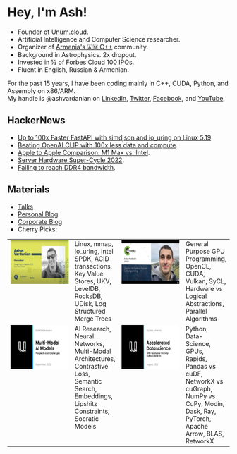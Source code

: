 # Hey, I'm Ash!

- Founder of [Unum.cloud](https://unum.cloud).
- Artificial Intelligence and Computer Science researcher.
- Organizer of [Armenia's 🇦🇲 C++](https://github.com/cpp-armenia/meetings) community.
- Background in Astrophysics. 2x dropout.
- Invested in ½ of Forbes Cloud 100 IPOs.
- Fluent in English, Russian & Armenian.

For the past 15 years, I have been coding mainly in C++, CUDA, Python, and Assembly on x86/ARM.<br/>
My handle is @ashvardanian on [LinkedIn](https://linkedin.com/in/ashvardanian), [Twitter](https://twitter.com/ashvardanian), [Facebook](https://fb.com/ashvardanian), and [YouTube](https://youtube.com/playlist?list=PL2kcrNAeGTFzZbccNB3P_xruYPskMmwRT).

## HackerNews

- [Up to 100x Faster FastAPI with simdjson and io_uring on Linux 5.19](https://news.ycombinator.com/item?id=35042316).
- [Beating OpenAI CLIP with 100x less data and compute](https://news.ycombinator.com/item?id=34970045).
- [Apple to Apple Comparison: M1 Max vs. Intel](https://news.ycombinator.com/item?id=29670624).
- [Server Hardware Super-Cycle 2022](https://news.ycombinator.com/item?id=29954447).
- [Failing to reach DDR4 bandwidth](https://news.ycombinator.com/item?id=30178764).

## Materials

- [Talks](https://ashvardanian.com/talks)
- [Personal Blog](https://ashvardanian.com/archives)
- [Corporate Blog](https://www.unum.cloud/blog)
- Cherry Picks:

<table>
  <tr>
    <td valign="top"  width=190>
      <a href="https://www.youtube.com/watch?v=ybWeUf_hC7o">
        <img width=177 height=100 src="UDisk.png" alt="Designing the fastest ACID Key-Value Store">
      </a>
    </td>
    <td valign="top">      
      Linux, mmap, io_uring, Intel SPDK, ACID transactions, Key Value Stores,
      UKV, LevelDB, RocksDB, UDisk, Log Structured Merge Trees
    </td>
    <td valign="top" width=190>
      <a href="https://www.youtube.com/watch?v=AA4RI6o0h1U">
        <img width=177 height=100 src="GPGPU.png" alt="Deep dive into GPGPU programming">
      </a>
    </td>
    <td valign="top">
      General Purpose GPU Programming, OpenCL, CUDA, Vulkan, SyCL,
      Hardware vs Logical Abstractions, Parallel Algorithms
    </td>
  </tr>
  <tr>
    <td valign="top" width=190>
      <a href="https://www.youtube.com/watch?v=p3RMkiqd7vY">
        <img width=177 height=100 src="DataFest.png" alt="3M: Prospects and Challenges with Multi-Modal Models in AI Research">
      </a>
    </td>
    <td valign="top">      
      AI Research, Neural Networks, Multi-Modal Architectures, 
      Contrastive Loss, Semantic Search, Embeddings, 
      Lipshitz Constraints, Socratic Models
    </td>
    <td valign="top" width=190>
      <a href="https://www.youtube.com/watch?v=OxAKSVuW2Yk">
        <img width=177 height=100 src="PyData.png" alt="Accelerated Data Science Libraries">
      </a>
    </td>
    <td valign="top">
      Python, Data-Science, GPUs, Rapids, Pandas vs cuDF, NetworkX vs cuGraph, NumPy vs CuPy,
      Modin, Dask, Ray, PyTorch, Apache Arrow, BLAS, RetworkX
    </td>
  </tr>
</table>
